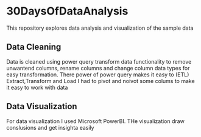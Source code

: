 

# 30DaysOfDataAnalysis

This repository explores data analysis and visualization of the sample data

## Data Cleaning

Data is cleaned using power query transform data functionality to remove unwantend columns, rename columns and change column data types for easy transformation.
There power of power query makes it easy to (ETL) Extract,Transform and Load 
I had to pivot and noivot some colums to make it easy to work with data

## Data Visualization
 For data visualization I used Microsoft PowerBI. 
 THe visualization draw conslusions and get insighta easily
